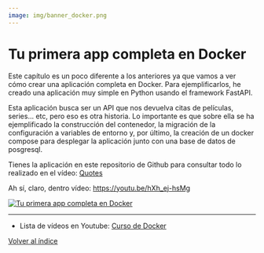 ```yaml
---
image: img/banner_docker.png
---
```



# Tu primera app completa en Docker
Este capítulo es un poco diferente a los anteriores ya que vamos a ver cómo crear una aplicación completa en Docker. Para ejemplificarlos, he creado una aplicación muy simple en Python usando el framework FastAPI. 

Esta aplicación busca ser un API que nos devuelva citas de películas, series... etc, pero eso es otra historia. Lo importante es que sobre ella se ha ejemplificado la construcción del contenedor, la migración de la configuración a variables de entorno y, por último, la creación de un docker compose para desplegar la aplicación junto con una base de datos de posgresql.

Tienes la aplicación en este repositorio de Github para consultar todo lo realizado en el vídeo: [Quotes](https://github.com/pabpereza/quotes)


Ah sí, claro, dentro vídeo: https://youtu.be/hXh_ej-hsMg

[![Tu primera app completa en Docker](https://img.youtube.com/vi/hXh_ej-hsMg/maxresdefault.jpg)](https://www.youtube.com/watch?v=hXh_ej-hsMg)



---
* Lista de vídeos en Youtube: [Curso de Docker](https://www.youtube.com/playlist?list=PLQhxXeq1oc2n7YnjRhq7qVMzZWtDY7Zz0)

[Volver al índice](README.md#índice)


